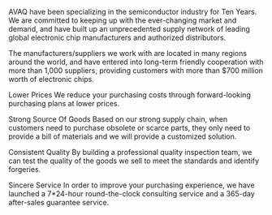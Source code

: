 AVAQ have been specializing in the semiconductor industry for Ten Years. We are committed to keeping up with the ever-changing market and demand, and have built up an unprecedented supply network of leading global electronic chip manufacturers and authorized distributors.

The manufacturers/suppliers we work with are located in many regions around the world, and have entered into long-term friendly cooperation with more than 1,000 suppliers, providing customers with more than $700 million worth of electronic chips.

Lower Prices
We reduce your purchasing costs through forward-looking purchasing plans at lower prices.

Strong Source Of Goods
Based on our strong supply chain, when customers need to purchase obsolete or scarce parts, they only need to provide a bill of materials and we will provide a customized solution.

Consistent Quality
By building a professional quality inspection team, we can test the quality of the goods we sell to meet the standards and identify forgeries.

Sincere Service
In order to improve your purchasing experience, we have launched a 7*24-hour round-the-clock consulting service and a 365-day after-sales guarantee service.

